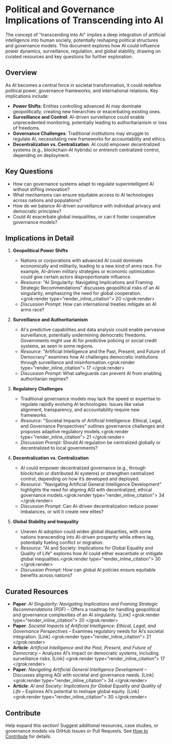 # Political and Governance Implications of Transcending into AI

The concept of "transcending into AI" implies a deep integration of artificial intelligence into human society, potentially reshaping political structures and governance models. This document explores how AI could influence power dynamics, surveillance, regulation, and global stability, drawing on curated resources and key questions for further exploration.

## Overview
As AI becomes a central force in societal transformation, it could redefine political power, governance frameworks, and international relations. Key implications include:
- **Power Shifts**: Entities controlling advanced AI may dominate geopolitically, creating new hierarchies or exacerbating existing ones.
- **Surveillance and Control**: AI-driven surveillance could enable unprecedented monitoring, potentially leading to authoritarianism or loss of freedoms.
- **Governance Challenges**: Traditional institutions may struggle to regulate AI, necessitating new frameworks for accountability and ethics.
- **Decentralization vs. Centralization**: AI could empower decentralized systems (e.g., blockchain-AI hybrids) or entrench centralized control, depending on deployment.

## Key Questions
- How can governance systems adapt to regulate superintelligent AI without stifling innovation?
- What mechanisms can ensure equitable access to AI technologies across nations and populations?
- How do we balance AI-driven surveillance with individual privacy and democratic principles?
- Could AI exacerbate global inequalities, or can it foster cooperative governance models?

## Implications in Detail
1. **Geopolitical Power Shifts**
   - Nations or corporations with advanced AI could dominate economically and militarily, leading to a new kind of arms race. For example, AI-driven military strategies or economic optimization could give certain actors disproportionate influence.
   - *Resource*: "AI Singularity: Navigating Implications and Framing Strategic Recommendations" discusses geopolitical risks of an AI singularity, emphasizing the need for global cooperation.<grok:render type="render_inline_citation">
<argument name="citation_id">20</argument>
</grok:render>
   - *Discussion Prompt*: How can international treaties mitigate an AI arms race?

2. **Surveillance and Authoritarianism**
   - AI's predictive capabilities and data analysis could enable pervasive surveillance, potentially undermining democratic freedoms. Governments might use AI for predictive policing or social credit systems, as seen in some regions.
   - *Resource*: "Artificial Intelligence and the Past, Present, and Future of Democracy" examines how AI challenges democratic institutions through surveillance and misinformation.<grok:render type="render_inline_citation">
<argument name="citation_id">17</argument>
</grok:render>
   - *Discussion Prompt*: What safeguards can prevent AI from enabling authoritarian regimes?

3. **Regulatory Challenges**
   - Traditional governance models may lack the speed or expertise to regulate rapidly evolving AI technologies. Issues like value alignment, transparency, and accountability require new frameworks.
   - *Resource*: "Societal Impacts of Artificial Intelligence: Ethical, Legal, and Governance Perspectives" outlines governance challenges and proposes adaptive regulatory models.<grok:render type="render_inline_citation">
<argument name="citation_id">21</argument>
</grok:render>
   - *Discussion Prompt*: Should AI regulation be centralized globally or decentralized to local governments?

4. **Decentralization vs. Centralization**
   - AI could empower decentralized governance (e.g., through blockchain or distributed AI systems) or strengthen centralized control, depending on how it’s developed and deployed.
   - *Resource*: "Navigating Artificial General Intelligence Development" highlights the need for aligning AGI with decentralized, ethical governance models.<grok:render type="render_inline_citation">
<argument name="citation_id">34</argument>
</grok:render>
   - *Discussion Prompt*: Can AI-driven decentralization reduce power imbalances, or will it create new elites?

5. **Global Stability and Inequality**
   - Uneven AI adoption could widen global disparities, with some nations transcending into AI-driven prosperity while others lag, potentially fueling conflict or migration.
   - *Resource*: "AI and Society: Implications for Global Equality and Quality of Life" explores how AI could either exacerbate or mitigate global inequalities.<grok:render type="render_inline_citation">
<argument name="citation_id">30</argument>
</grok:render>
   - *Discussion Prompt*: How can global AI policies ensure equitable benefits across nations?

## Curated Resources
- **Paper**: *AI Singularity: Navigating Implications and Framing Strategic Recommendations* (PDF) – Offers a roadmap for handling geopolitical and governance complexities of an AI singularity. [Link] <grok:render type="render_inline_citation">
<argument name="citation_id">20</argument>
</grok:render>
- **Paper**: *Societal Impacts of Artificial Intelligence: Ethical, Legal, and Governance Perspectives* – Examines regulatory needs for AI’s societal integration. [Link] <grok:render type="render_inline_citation">
<argument name="citation_id">21</argument>
</grok:render>
- **Article**: *Artificial Intelligence and the Past, Present, and Future of Democracy* – Analyzes AI’s impact on democratic systems, including surveillance risks. [Link] <grok:render type="render_inline_citation">
<argument name="citation_id">17</argument>
</grok:render>
- **Paper**: *Navigating Artificial General Intelligence Development* – Discusses aligning AGI with societal and governance needs. [Link] <grok:render type="render_inline_citation">
<argument name="citation_id">34</argument>
</grok:render>
- **Article**: *AI and Society: Implications for Global Equality and Quality of Life* – Explores AI’s potential to reshape global equity. [Link] <grok:render type="render_inline_citation">
<argument name="citation_id">30</argument>
</grok:render>

## Contribute
Help expand this section! Suggest additional resources, case studies, or governance models via GitHub Issues or Pull Requests. See [How to Contribute](../README.md#how-to-contribute) for details.